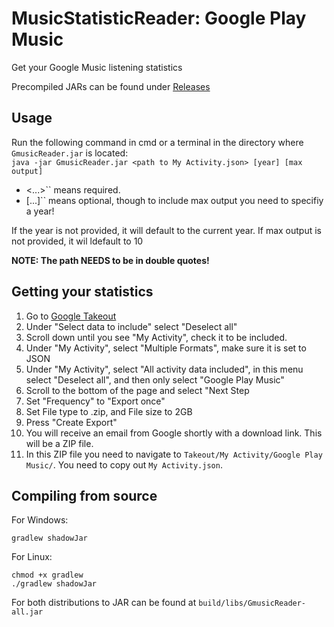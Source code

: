 # MusicStatisticReader: Google Play Music
Get your Google Music listening statistics

Precompiled JARs can be found under [Releases](https://github.com/TheDutchMC/GmusicReader/releases) 

## Usage
Run the following command in cmd or a terminal in the directory where ``GmusicReader.jar`` is located:  
``java -jar GmusicReader.jar <path to My Activity.json> [year] [max output]``

- <...>`` means required.
- [...]`` means optional, though to include max output you need to specifiy a year!

If the year is not provided, it will default to the current year.
If max output is not provided, it wil ldefault to 10

**NOTE: The path NEEDS to be in double quotes!**

## Getting your statistics
1. Go to [Google Takeout](https://takeout.google.com/settings/takeout)
2. Under "Select data to include" select "Deselect all"
3. Scroll down until you see "My Activity", check it to be included.
4. Under "My Activity", select "Multiple Formats", make sure it is set to JSON
5. Under "My Activity", select "All activity data included", in this menu select "Deselect all", and then only select "Google Play Music"
6. Scroll to the bottom of the page and select "Next Step
7. Set "Frequency" to "Export once"
8. Set File type to .zip, and File size to 2GB
9. Press "Create Export"
10. You will receive an email from Google shortly with a download link. This will be a ZIP file.
11. In this ZIP file you need to navigate to ``Takeout/My Activity/Google Play Music/``. You need to copy out ``My Activity.json``.

## Compiling from source
For Windows:
```
gradlew shadowJar
```

For Linux:
```
chmod +x gradlew
./gradlew shadowJar
```

For both distributions to JAR can be found at ``build/libs/GmusicReader-all.jar``
